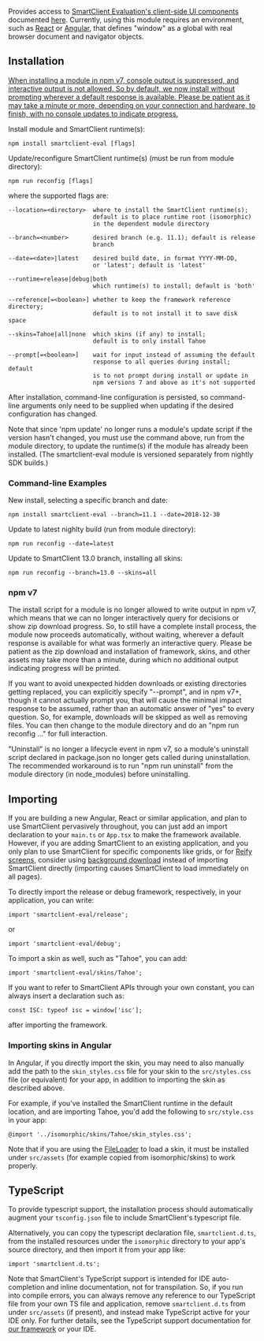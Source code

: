 Provides access to
[SmartClient Evaluation's client-side UI components](https://www.smartclient.com/product/download.jsp)
documented
[here](https://www.smartclient.com/smartclient-latest/isomorphic/system/reference/).
Currently, using this module requires an environment, such as
[React](https://en.wikipedia.org/wiki/React_(JavaScript_library)) or
[Angular](https://en.wikipedia.org/wiki/Angular_(web_framework)), that defines "window" as a
global with real browser document and navigator objects.

## Installation

[When installing a module in npm v7, console output is suppressed, and interactive output
is not allowed.  So by default, we now install without prompting wherever a default
response is available.  Please be patient as it may take a minute or more, depending on
your connection and hardware, to finish, with no console updates to indicate progress.
](#npm-v7)

Install module and SmartClient runtime(s):

    npm install smartclient-eval [flags]

Update/reconfigure SmartClient runtime(s) (must be run from module directory):

    npm run reconfig [flags]

where the supported flags are:

    --location=<directory>  where to install the SmartClient runtime(s);
                            default is to place runtime root (isomorphic)
                            in the dependent module directory

    --branch=<number>       desired branch (e.g. 11.1); default is release
                            branch

    --date=<date>|latest    desired build date, in format YYYY-MM-DD,
                            or 'latest'; default is 'latest'

    --runtime=release|debug|both
                            which runtime(s) to install; default is 'both'

    --reference[=<boolean>] whether to keep the framework reference directory;
                            default is to not install it to save disk space

    --skins=Tahoe|all|none  which skins (if any) to install;
                            default is to only install Tahoe

    --prompt[=<boolean>]    wait for input instead of assuming the default
                            response to all queries during install; default
                            is to not prompt during install or update in
                            npm versions 7 and above as it's not supported


After installation, command-line configuration is persisted, so command-line
arguments only need to be supplied when updating if the desired configuration
has changed.  

Note that since 'npm update' no longer runs a module's update script if the
version hasn't changed, you must use the command above, run from the module
directory, to update the runtime(s) if the module has already been installed.
(The smartclient-eval module is versioned separately from nightly SDK builds.)

### Command-line Examples

New install, selecting a specific branch and date:

    npm install smartclient-eval --branch=11.1 --date=2018-12-30

Update to latest nighlty build (run from module directory):

    npm run reconfig --date=latest

Update to SmartClient 13.0 branch, installing all skins:

    npm run reconfig --branch=13.0 --skins=all

### npm v7

The install script for a module is no longer allowed to write output in npm v7, which means
that we can no longer interactively query for decisions or show zip download progress.  So,
to still have a complete install process, the module now proceeds automatically, without
waiting, wherever a default response is available for what was formerly an interactive query.
Please be patient as the zip download and installation of framework, skins, and other assets
may take more than a minute, during which no additional output indicating progress will be
printed.

If you want to avoid unexpected hidden downloads or existing directories getting replaced, you
can explicitly specify "--prompt", and in npm v7+, though it cannot actually prompt you, that
will cause the minimal impact response to be assumed, rather than an automatic answer of "yes"
to every question.  So, for example, downloads will be skipped as well as removing files.  You
can then change to the module directory and do an "npm run reconfig ..." for full interaction.

"Uninstall" is no longer a lifecycle event in npm v7, so a module's uninstall script declared
in package.json no longer gets called during uninstallation.  The recommended workaround is
to run "npm run uninstall" from the module directory (in node_modules) before uninstalling.

## Importing

If you are building a new Angular, React or similar application, and plan to use SmartClient
pervasively throughout, you can just add an import declaration to your `main.ts` or `App.tsx`
to make the framework available.  However, if you are adding SmartClient to an existing
application, and you only plan to use SmartClient for specific components like grids, or for
[Reify screens](https://www.smartclient.com/smartclient-latest/isomorphic/system/reference/?id=group..reifyForDevelopers),
consider using
[background download](https://www.smartclient.com/smartclient-latest/isomorphic/system/reference/?id=group..backgroundDownload)
instead of importing SmartClient directly (importing causes SmartClient to load immediately on
all pages).

To directly import the release or debug framework, respectively, in your application, you can
write:

    import 'smartclient-eval/release';

or

    import 'smartclient-eval/debug';

To import a skin as well, such as "Tahoe", you can add:

    import 'smartclient-eval/skins/Tahoe';

If you want to refer to SmartClient APIs through your own constant, you can
always insert a declaration such as:

    const ISC: typeof isc = window['isc'];

after importing the framework.

### Importing skins in Angular

In Angular, if you directly import the skin, you may need to also manually add the path to the
`skin_styles.css` file for your skin to the `src/styles.css` file (or equivalent) for your app, in
addition to importing the skin as described above.

For example, if you've installed the SmartClient runtime in the default location,
and are importing Tahoe, you'd add the following to `src/style.css` in your app:

    @import '../isomorphic/skins/Tahoe/skin_styles.css';

Note that if you are using the
[FileLoader](https://www.smartclient.com/smartclient-latest/isomorphic/system/reference/?id=object..FileLoader)
to load a skin, it must be installed under `src/assets` (for example copied from
isomorphic/skins) to work properly.

## TypeScript

To provide typescript support, the installation process should automatically
augment your `tsconfig.json` file to include SmartClient's typescript file.

Alternatively, you can copy the typescript declaration file, `smartclient.d.ts`,
from the installed resources under the `isomorphic` directory to your app's
source directory, and then import it from your app like:

    import 'smartclient.d.ts';

Note that SmartClient's TypeScript support is intended for IDE auto-completion and inline
documentation, not for transpilation.  So, if you run into compile errors, you can always
remove any reference to our TypeScript file from your own TS file and application, remove
`smartclient.d.ts` from under `src/assets` (if present), and instead make TypeScript active for
your IDE only.  For further details, see the TypeScript support documentation for
[our framework](https://www.smartclient.com/smartclient-latest/isomorphic/system/reference/?id=group..typeScriptSupport) or your IDE.

